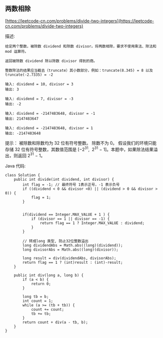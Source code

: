 ## 两数相除
[https://leetcode-cn.com/problems/divide-two-integers](https://leetcode-cn.com/problems/divide-two-integers)

描述:
```
给定两个整数，被除数 dividend 和除数 divisor。将两数相除，要求不使用乘法、除法和 mod 运算符。

返回被除数 dividend 除以除数 divisor 得到的商。

整数除法的结果应当截去（truncate）其小数部分，例如：truncate(8.345) = 8 以及 truncate(-2.7335) = -2

输入: dividend = 10, divisor = 3
输出: 3

输入: dividend = 7, divisor = -3
输出: -2

输入: dividend = -2147483648, divisor = -1
输出: 2147483647

输入: dividend = -2147483648, divisor = 1
输出: -2147483648
```

提示：
被除数和除数均为 32 位有符号整数。
除数不为 0。
假设我们的环境只能存储 32 位有符号整数，其数值范围是 [−2<sup>31</sup>,  2<sup>31</sup> − 1]。本题中，如果除法结果溢出，则返回 2<sup>31</sup> − 1。

Java 代码:
```
class Solution {
    public int divide(int dividend, int divisor) {
        int flag = -1; // 最终符号 1表示正号，-1 表示负号
        if ((dividend < 0 && divisor <0) || (dividend > 0 && divisor > 0)) {
            flag = 1;
        }


        if(dividend == Integer.MAX_VALUE + 1 ) {
            if (divisor == 1 || divisor == -1) {
                return flag == 1 ? Integer.MAX_VALUE : dividend;
            }
        }
        
        // 转成long 类型, 防止32位整数溢出
        long dividendAbs = Math.abs((long)(dividend));
        long divisorAbs = Math.abs((long)(divisor));

        long result = div(dividendAbs, divisorAbs);
        return flag == 1 ? (int)result : (int)-result;
    }

    public int div(long a, long b) {
        if (a < b) {
            return 0;
        }

        long tb = b;
        int count = 1;
        while (a >= (tb + tb)) {
            count += count;
            tb += tb;
        }
        return count + div(a - tb, b);
    }
}
```
